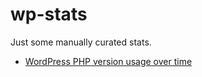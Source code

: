 # wp-stats

Just some manually curated stats.

* [WordPress PHP version usage over time](https://johnbillion.github.io/wp-stats/php.html)

